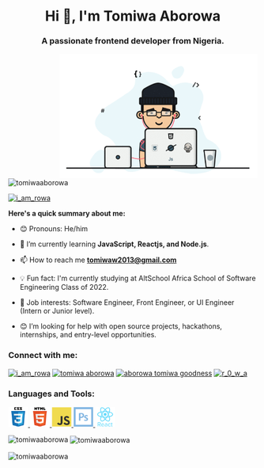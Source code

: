<h1 align="center">Hi 👋, I'm Tomiwa Aborowa</h1>
<h3 align="center">A passionate frontend developer from Nigeria.</h3>
<img align="right" alt="Coding" width="400" src="https://raw.githubusercontent.com/SandunWebDev/SandunWebDev/main/assets/developer_coding_1.gif">

<p align="left"> <img src="https://komarev.com/ghpvc/?username=tomiwaaborowa&label=Profile%20views&color=0e75b6&style=flat" alt="tomiwaaborowa" /> </p>

<p align="left"> <a href="https://twitter.com/i_am_rowa" target="blank"><img src="https://img.shields.io/twitter/follow/i_am_rowa?logo=twitter&style=for-the-badge" alt="i_am_rowa" /></a> </p>

**Here's a quick summary about me:**
- 😊 Pronouns: He/him

- 🌱 I’m currently learning **JavaScript, Reactjs, and Node.js**.

- 📫 How to reach me **tomiwaw2013@gmail.com**

- 💡 Fun fact: I'm currently studying at AltSchool Africa School of Software Engineering Class of 2022.

- 💼 Job interests: Software Engineer, Front Engineer, or UI Engineer (Intern or Junior level).

- 😊 I’m looking for help with open source projects, hackathons, internships, and entry-level opportunities.

<h3 align="left">Connect with me:</h3>
<p align="left">
<a href="https://twitter.com/Spadepie007" target="blank"><img align="center" src="https://raw.githubusercontent.com/rahuldkjain/github-profile-readme-generator/master/src/images/icons/Social/twitter.svg" alt="i_am_rowa" height="30" width="40" /></a>
<a href="https://www.linkedin.com/in/tomiwa-aborowa" target="blank"><img align="center" src="https://raw.githubusercontent.com/rahuldkjain/github-profile-readme-generator/master/src/images/icons/Social/linked-in-alt.svg" alt="tomiwa aborowa" height="30" width="40" /></a>
<a href="https://www.facebook.com/tomiwa.goodness.13" target="blank"><img align="center" src="https://raw.githubusercontent.com/rahuldkjain/github-profile-readme-generator/master/src/images/icons/Social/facebook.svg" alt="aborowa tomiwa goodness" height="30" width="40" /></a>
<a href="https://instagram.com/r_0_w_a" target="blank"><img align="center" src="https://raw.githubusercontent.com/rahuldkjain/github-profile-readme-generator/master/src/images/icons/Social/instagram.svg" alt="r_0_w_a" height="30" width="40" /></a>
</p>

<h3 align="left">Languages and Tools:</h3>
<p align="left"> <a href="https://www.w3schools.com/css/" target="_blank" rel="noreferrer"> <img src="https://raw.githubusercontent.com/devicons/devicon/master/icons/css3/css3-original-wordmark.svg" alt="css3" width="40" height="40"/> </a> <a href="https://www.w3.org/html/" target="_blank" rel="noreferrer"> <img src="https://raw.githubusercontent.com/devicons/devicon/master/icons/html5/html5-original-wordmark.svg" alt="html5" width="40" height="40"/> </a> <a href="https://developer.mozilla.org/en-US/docs/Web/JavaScript" target="_blank" rel="noreferrer"> <img src="https://raw.githubusercontent.com/devicons/devicon/master/icons/javascript/javascript-original.svg" alt="javascript" width="40" height="40"/> </a> <a href="https://www.photoshop.com/en" target="_blank" rel="noreferrer"> <img src="https://raw.githubusercontent.com/devicons/devicon/master/icons/photoshop/photoshop-line.svg" alt="photoshop" width="40" height="40"/> </a> <a href="https://reactjs.org/" target="_blank" rel="noreferrer"> <img src="https://raw.githubusercontent.com/devicons/devicon/master/icons/react/react-original-wordmark.svg" alt="react" width="40" height="40"/> </a> </p>

<p><img align="left" src="https://github-readme-stats.vercel.app/api/top-langs?username=tomiwaaborowa&show_icons=true&locale=en&layout=compact" alt="tomiwaaborowa" /></p>

<p>&nbsp;<img align="center" src="https://github-readme-stats.vercel.app/api?username=tomiwaaborowa&show_icons=true&locale=en" alt="tomiwaaborowa" /></p>

<p><img align="center" src="https://github-readme-streak-stats.herokuapp.com/?user=tomiwaaborowa&" alt="tomiwaaborowa" /></p>
